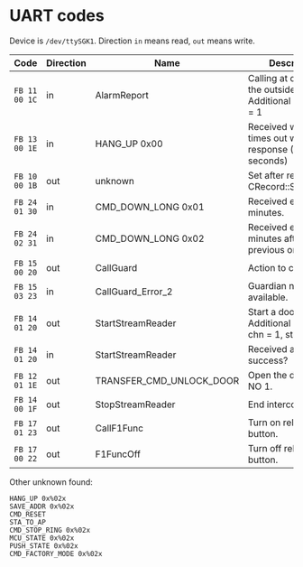 # UART codes

Device is `/dev/ttySGK1`.
Direction `in` means read, `out` means write.

| Code | Direction | Name | Description |
|------|-----------|------|-------------|
| `FB 11 00 1C` | in | AlarmReport | Calling at door from the outside. Additional params: ch = 1 |
| `FB 13 00 1E` | in | HANG_UP 0x00 | Received when door times out without response (30 seconds) |
| `FB 10 00 1B` | out | unknown | Set after rebooting - CRecord::SetMode(2) |
| `FB 24 01 30` | in | CMD_DOWN_LONG 0x01 | Received every 5 minutes. |
| `FB 24 02 31` | in | CMD_DOWN_LONG 0x02 | Received every 5 minutes after previous one. |
| `FB 15 00 20` | out | CallGuard | Action to call guard. |
| `FB 15 03 23` | in | CallGuard_Error_2 | Guardian not available. |
| `FB 14 01 20` | out | StartStreamReader | Start a door call. Additional params. chn = 1, stream = 1 |
| `FB 14 01 20` | in | StartStreamReader | Received after call, success? |
| `FB 12 01 1E` | out | TRANSFER_CMD_UNLOCK_DOOR | Open the door, relay NO 1. |
| `FB 14 00 1F` | out | StopStreamReader | End intercom call. |
| `FB 17 01 23` | out | CallF1Func | Turn on relay F1 button. |
| `FB 17 00 22` | out | F1FuncOff | Turn off relay F1 button. |

Other unknown found:

```
HANG_UP 0x%02x
SAVE_ADDR 0x%02x
CMD_RESET
STA_TO_AP
CMD_STOP_RING 0x%02x
MCU_STATE 0x%02x
PUSH_STATE 0x%02x
CMD_FACTORY_MODE 0x%02x
```
